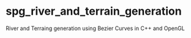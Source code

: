 # spg_river_and_terrain_generation
River and Terraing generation using Bezier Curves in C++ and OpenGL
